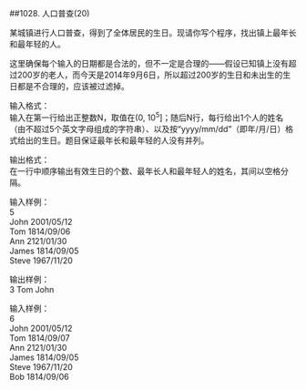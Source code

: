 ##1028. 人口普查(20)  

某城镇进行人口普查，得到了全体居民的生日。现请你写个程序，找出镇上最年长和最年轻的人。   

这里确保每个输入的日期都是合法的，但不一定是合理的——假设已知镇上没有超过200岁的老人，而今天是2014年9月6日，所以超过200岁的生日和未出生的生日都是不合理的，应该被过滤掉。   

输入格式：   
输入在第一行给出正整数N，取值在(0, 10<sup>5</sup>]；随后N行，每行给出1个人的姓名（由不超过5个英文字母组成的字符串）、以及按“yyyy/mm/dd”（即年/月/日）格式给出的生日。题目保证最年长和最年轻的人没有并列。  
 
输出格式：   
在一行中顺序输出有效生日的个数、最年长人和最年轻人的姓名，其间以空格分隔。   

输入样例：  
5  
John 2001/05/12  
Tom 1814/09/06  
Ann 2121/01/30  
James 1814/09/05  
Steve 1967/11/20  

输出样例：  
3 Tom John  

输入样例：  
6  
John 2001/05/12  
Tom 1814/09/07  
Ann 2121/01/30  
James 1814/09/05  
Steve 1967/11/20  
Bob 1814/09/06  